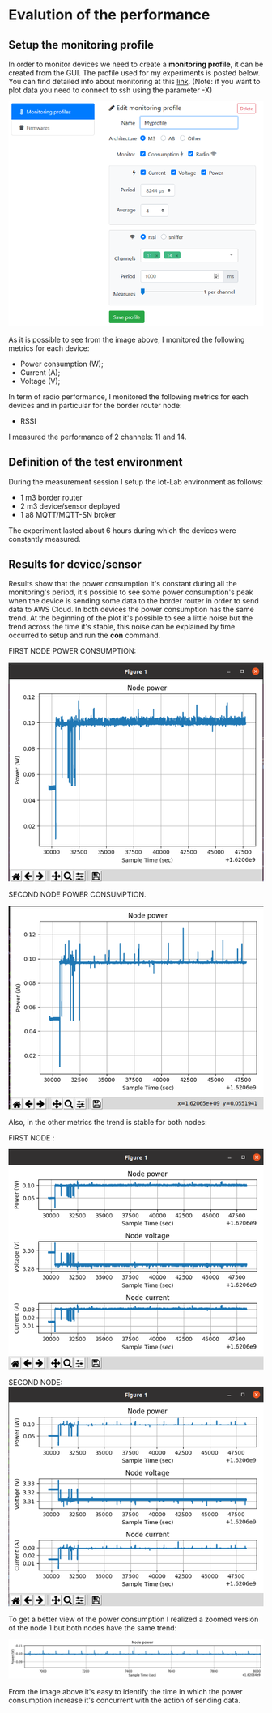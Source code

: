 # Evalution of the performance

## Setup the monitoring profile

In order to monitor devices we need to create a **monitoring profile**, it can be created from the GUI. The profile used for my experiments is posted below. You can find detailed info about monitoring at this [link](https://iot-lab.github.io/docs/tools/consumption-monitoring/). (Note: if you want to plot data you need to connect to ssh using the parameter -X)

![Monitoring profile](https://github.com/daniele3b/SafeWater/blob/main/images/monitoring_profile.png)

As it is possible to see from the image above, I monitored the following metrics for each device:

- Power consumption (W);
- Current (A);
- Voltage (V);

In term of radio performance, I monitored the following metrics for each devices and in particular for the border router node:

- RSSI

I measured the performance of 2 channels: 11 and 14.

## Definition of the test environment

During the measurement session I setup the Iot-Lab environment as follows:

- 1 m3 border router
- 2 m3 device/sensor deployed 
- 1 a8 MQTT/MQTT-SN broker

The experiment lasted about 6 hours during which the devices were constantly measured.

## Results for device/sensor 

Results show that the power consumption it's constant during all the monitoring's period, it's possible to see some power consumption's peak when the device is sending some data to the border router in order to send data to AWS Cloud.  In both devices the power consumption has the same trend. At the beginning of the plot it's possible to see a little noise but the trend across the time it's stable, this noise can be explained by time occurred to setup and run the **con** command.

FIRST NODE POWER CONSUMPTION: 

![M1 POWER](https://github.com/daniele3b/SafeWater/blob/main/images/m1.png)


SECOND NODE POWER CONSUMPTION.

![M2 POWER](https://github.com/daniele3b/SafeWater/blob/main/images/m2.png)

Also, in the other metrics the trend is stable for both nodes:

FIRST NODE : 

![M1](https://github.com/daniele3b/SafeWater/blob/main/images/m1-all.png)

SECOND NODE:
![M2](https://github.com/daniele3b/SafeWater/blob/main/images/m2-all.png)

To get a better view of the power consumption I realized a zoomed version of the node 1 but both nodes have the same trend:


![M1 ZOOM](https://github.com/daniele3b/SafeWater/blob/main/images/node_zoom.png)

From the image above it's easy to identify the time in which the power consumption increase it's concurrent with the action of sending data.




